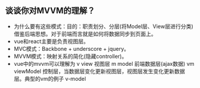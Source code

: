 ## 谈谈你对MVVM的理解？
- 为什么要有这些模式：目的：职责划分、分层(将Model层、View层进行分类)借鉴后端思想。对于前端而言就是如何将数据同步到页面上。
- vue和react主要是负责视图层。
- MVC模式：Backbone + underscore + jquery。
- MVVM模式：映射关系的简化(隐藏controller)。
- vue中的mvvm可以理解为 v view 视图层 m model 前端数据层(ajax数据) vm viewModel 控制层，当数据层变化更新视图层，视图层发生变化更新数据层。典型的vm的例子 v-model
